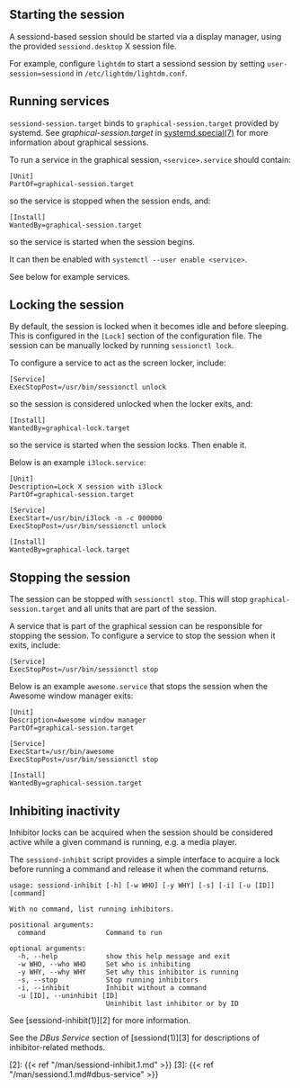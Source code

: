 ## Starting the session

A sessiond-based session should be started via a display manager, using
the provided `sessiond.desktop` X session file.

For example, configure `lightdm` to start a sessiond session by setting
`user-session=sessiond` in `/etc/lightdm/lightdm.conf`.

## Running services

`sessiond-session.target` binds to `graphical-session.target` provided
by systemd. See _graphical-session.target_ in [systemd.special(7)][1]
for more information about graphical sessions.

To run a service in the graphical session, `<service>.service` should contain:

```
[Unit]
PartOf=graphical-session.target
```

so the service is stopped when the session ends, and:

```
[Install]
WantedBy=graphical-session.target
```

so the service is started when the session begins.

It can then be enabled with `systemctl --user enable <service>`.

See below for example services.

[1]: https://www.freedesktop.org/software/systemd/man/systemd.special.html#graphical-session.target

## Locking the session

By default, the session is locked when it becomes idle and before sleeping.
This is configured in the `[Lock]` section of the configuration file.
The session can be manually locked by running `sessionctl lock`.

To configure a service to act as the screen locker, include:

```
[Service]
ExecStopPost=/usr/bin/sessionctl unlock
```

so the session is considered unlocked when the locker exits, and:

```
[Install]
WantedBy=graphical-lock.target
```

so the service is started when the session locks. Then enable it.

Below is an example `i3lock.service`:

```
[Unit]
Description=Lock X session with i3lock
PartOf=graphical-session.target

[Service]
ExecStart=/usr/bin/i3lock -n -c 000000
ExecStopPost=/usr/bin/sessionctl unlock

[Install]
WantedBy=graphical-lock.target
```

## Stopping the session

The session can be stopped with `sessionctl stop`. This will stop
`graphical-session.target` and all units that are part of the session.

A service that is part of the graphical session can be responsible for stopping
the session. To configure a service to stop the session when it exits, include:

```
[Service]
ExecStopPost=/usr/bin/sessionctl stop
```

Below is an example `awesome.service` that stops the session when the Awesome
window manager exits:

```
[Unit]
Description=Awesome window manager
PartOf=graphical-session.target

[Service]
ExecStart=/usr/bin/awesome
ExecStopPost=/usr/bin/sessionctl stop

[Install]
WantedBy=graphical-session.target
```

## Inhibiting inactivity

Inhibitor locks can be acquired when the session should be considered active
while a given command is running, e.g. a media player.

The `sessiond-inhibit` script provides a simple interface to acquire a lock
before running a command and release it when the command returns.

```
usage: sessiond-inhibit [-h] [-w WHO] [-y WHY] [-s] [-i] [-u [ID]] [command]

With no command, list running inhibitors.

positional arguments:
  command               Command to run

optional arguments:
  -h, --help            show this help message and exit
  -w WHO, --who WHO     Set who is inhibiting
  -y WHY, --why WHY     Set why this inhibitor is running
  -s, --stop            Stop running inhibitors
  -i, --inhibit         Inhibit without a command
  -u [ID], --uninhibit [ID]
                        Uninhibit last inhibitor or by ID
```

See [sessiond-inhibit(1)][2] for more information.

See the _DBus Service_ section of [sessiond(1)][3]
for descriptions of inhibitor-related methods.

[2]: {{< ref "/man/sessiond-inhibit.1.md" >}}
[3]: {{< ref "/man/sessiond.1.md#dbus-service" >}}

